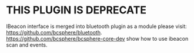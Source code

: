 THIS PLUGIN IS DEPRECATE
=======
IBeacon interface is merged into bluetooth plugin as a module please visit: https://github.com/bcsphere/bluetooth.
https://github.com/bcsphere/bcsphere-core-dev show how to use ibeacon scan and events.
